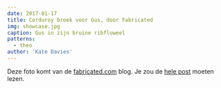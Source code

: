 ```yaml
---
date: 2017-01-17
title: Corduroy broek voor Gus, door Fabricated
img: showcase.jpg
caption: Gus in zijn bruine ribfluweel
patterns:
  - theo
author: 'Kate Davies'
---
```


Deze foto komt van de [fabricated.com](http://fabrickated.com/) blog. Je zou de [hele post](http://fabrickated.com/2017/01/21/manswap-7-finishing-the-brown-corduroy-trousers/) moeten lezen.